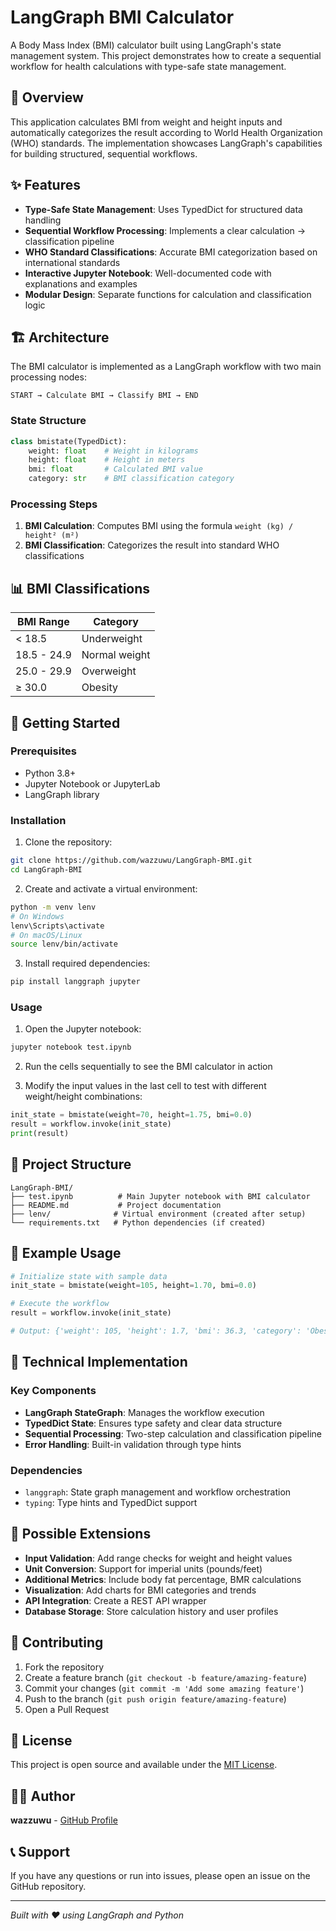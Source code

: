 # LangGraph BMI Calculator

A Body Mass Index (BMI) calculator built using LangGraph's state management system. This project demonstrates how to create a sequential workflow for health calculations with type-safe state management.

## 🎯 Overview

This application calculates BMI from weight and height inputs and automatically categorizes the result according to World Health Organization (WHO) standards. The implementation showcases LangGraph's capabilities for building structured, sequential workflows.

## ✨ Features

- **Type-Safe State Management**: Uses TypedDict for structured data handling
- **Sequential Workflow Processing**: Implements a clear calculation → classification pipeline
- **WHO Standard Classifications**: Accurate BMI categorization based on international standards
- **Interactive Jupyter Notebook**: Well-documented code with explanations and examples
- **Modular Design**: Separate functions for calculation and classification logic

## 🏗️ Architecture

The BMI calculator is implemented as a LangGraph workflow with two main processing nodes:

```
START → Calculate BMI → Classify BMI → END
```

### State Structure
```python
class bmistate(TypedDict):
    weight: float    # Weight in kilograms
    height: float    # Height in meters
    bmi: float       # Calculated BMI value
    category: str    # BMI classification category
```

### Processing Steps
1. **BMI Calculation**: Computes BMI using the formula `weight (kg) / height² (m²)`
2. **BMI Classification**: Categorizes the result into standard WHO classifications

## 📊 BMI Classifications

| BMI Range | Category |
|-----------|----------|
| < 18.5 | Underweight |
| 18.5 - 24.9 | Normal weight |
| 25.0 - 29.9 | Overweight |
| ≥ 30.0 | Obesity |

## 🚀 Getting Started

### Prerequisites

- Python 3.8+
- Jupyter Notebook or JupyterLab
- LangGraph library

### Installation

1. Clone the repository:
```bash
git clone https://github.com/wazzuwu/LangGraph-BMI.git
cd LangGraph-BMI
```

2. Create and activate a virtual environment:
```bash
python -m venv lenv
# On Windows
lenv\Scripts\activate
# On macOS/Linux
source lenv/bin/activate
```

3. Install required dependencies:
```bash
pip install langgraph jupyter
```

### Usage

1. Open the Jupyter notebook:
```bash
jupyter notebook test.ipynb
```

2. Run the cells sequentially to see the BMI calculator in action

3. Modify the input values in the last cell to test with different weight/height combinations:
```python
init_state = bmistate(weight=70, height=1.75, bmi=0.0)
result = workflow.invoke(init_state)
print(result)
```

## 📁 Project Structure

```
LangGraph-BMI/
├── test.ipynb          # Main Jupyter notebook with BMI calculator
├── README.md           # Project documentation
├── lenv/              # Virtual environment (created after setup)
└── requirements.txt   # Python dependencies (if created)
```

## 🧪 Example Usage

```python
# Initialize state with sample data
init_state = bmistate(weight=105, height=1.70, bmi=0.0)

# Execute the workflow
result = workflow.invoke(init_state)

# Output: {'weight': 105, 'height': 1.7, 'bmi': 36.3, 'category': 'Obesity'}
```

## 🔧 Technical Implementation

### Key Components

- **LangGraph StateGraph**: Manages the workflow execution
- **TypedDict State**: Ensures type safety and clear data structure
- **Sequential Processing**: Two-step calculation and classification pipeline
- **Error Handling**: Built-in validation through type hints

### Dependencies

- `langgraph`: State graph management and workflow orchestration
- `typing`: Type hints and TypedDict support

## 🚀 Possible Extensions

- **Input Validation**: Add range checks for weight and height values
- **Unit Conversion**: Support for imperial units (pounds/feet)
- **Additional Metrics**: Include body fat percentage, BMR calculations
- **Visualization**: Add charts for BMI categories and trends
- **API Integration**: Create a REST API wrapper
- **Database Storage**: Store calculation history and user profiles

## 🤝 Contributing

1. Fork the repository
2. Create a feature branch (`git checkout -b feature/amazing-feature`)
3. Commit your changes (`git commit -m 'Add some amazing feature'`)
4. Push to the branch (`git push origin feature/amazing-feature`)
5. Open a Pull Request

## 📝 License

This project is open source and available under the [MIT License](LICENSE).

## 🙋‍♂️ Author

**wazzuwu** - [GitHub Profile](https://github.com/wazzuwu)

## 📞 Support

If you have any questions or run into issues, please open an issue on the GitHub repository.

---

*Built with ❤️ using LangGraph and Python*